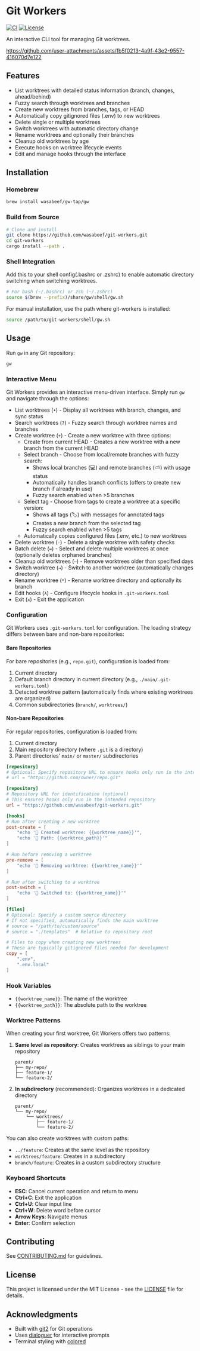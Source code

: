 # Git Workers

[![CI](https://github.com/wasabeef/git-workers/actions/workflows/ci.yml/badge.svg)](https://github.com/wasabeef/git-workers/actions/workflows/ci.yml)
[![License](https://img.shields.io/badge/license-MIT-blue.svg)](LICENSE)

An interactive CLI tool for managing Git worktrees.

https://github.com/user-attachments/assets/fb5f0213-4a9f-43e2-9557-416070d7e122

## Features

- List worktrees with detailed status information (branch, changes, ahead/behind)
- Fuzzy search through worktrees and branches
- Create new worktrees from branches, tags, or HEAD
- Automatically copy gitignored files (.env) to new worktrees
- Delete single or multiple worktrees
- Switch worktrees with automatic directory change
- Rename worktrees and optionally their branches
- Cleanup old worktrees by age
- Execute hooks on worktree lifecycle events
- Edit and manage hooks through the interface

## Installation

### Homebrew

```bash
brew install wasabeef/gw-tap/gw
```

### Build from Source

```bash
# Clone and install
git clone https://github.com/wasabeef/git-workers.git
cd git-workers
cargo install --path .
```

### Shell Integration

Add this to your shell config(.bashrc or .zshrc) to enable automatic directory switching when switching worktrees.

```bash
# For bash (~/.bashrc) or zsh (~/.zshrc)
source $(brew --prefix)/share/gw/shell/gw.sh
```

For manual installation, use the path where git-workers is installed:

```bash
source /path/to/git-workers/shell/gw.sh
```

## Usage

Run `gw` in any Git repository:

```bash
gw
```

### Interactive Menu

Git Workers provides an interactive menu-driven interface. Simply run `gw` and navigate through the options:

- List worktrees (`•`) - Display all worktrees with branch, changes, and sync status
- Search worktrees (`?`) - Fuzzy search through worktree names and branches
- Create worktree (`+`) - Create a new worktree with three options:
  - Create from current HEAD - Creates a new worktree with a new branch from the current HEAD
  - Select branch - Choose from local/remote branches with fuzzy search:
    - Shows local branches (💻) and remote branches (⛅️) with usage status
    - Automatically handles branch conflicts (offers to create new branch if already in use)
    - Fuzzy search enabled when >5 branches
  - Select tag - Choose from tags to create a worktree at a specific version:
    - Shows all tags (🏷️) with messages for annotated tags
    - Creates a new branch from the selected tag
    - Fuzzy search enabled when >5 tags
  - Automatically copies configured files (.env, etc.) to new worktrees
- Delete worktree (`-`) - Delete a single worktree with safety checks
- Batch delete (`=`) - Select and delete multiple worktrees at once (optionally deletes orphaned branches)
- Cleanup old worktrees (`~`) - Remove worktrees older than specified days
- Switch worktree (`→`) - Switch to another worktree (automatically changes directory)
- Rename worktree (`*`) - Rename worktree directory and optionally its branch
- Edit hooks (`λ`) - Configure lifecycle hooks in `.git-workers.toml`
- Exit (`x`) - Exit the application

### Configuration

Git Workers uses `.git-workers.toml` for configuration. The loading strategy differs between bare and non-bare repositories:

#### Bare Repositories

For bare repositories (e.g., `repo.git`), configuration is loaded from:

1. Current directory
2. Default branch directory in current directory (e.g., `./main/.git-workers.toml`)
3. Detected worktree pattern (automatically finds where existing worktrees are organized)
4. Common subdirectories (`branch/`, `worktrees/`)

#### Non-bare Repositories

For regular repositories, configuration is loaded from:

1. Current directory
2. Main repository directory (where `.git` is a directory)
3. Parent directories' `main/` or `master/` subdirectories

```toml
[repository]
# Optional: Specify repository URL to ensure hooks only run in the intended repository
# url = "https://github.com/owner/repo.git"

[repository]
# Repository URL for identification (optional)
# This ensures hooks only run in the intended repository
url = "https://github.com/wasabeef/git-workers.git"

[hooks]
# Run after creating a new worktree
post-create = [
    "echo '🤖 Created worktree: {{worktree_name}}'",
    "echo '🤖 Path: {{worktree_path}}'"
]

# Run before removing a worktree
pre-remove = [
    "echo '🤖 Removing worktree: {{worktree_name}}'"
]

# Run after switching to a worktree
post-switch = [
    "echo '🤖 Switched to: {{worktree_name}}'"
]

[files]
# Optional: Specify a custom source directory
# If not specified, automatically finds the main worktree
# source = "/path/to/custom/source"
# source = "./templates"  # Relative to repository root

# Files to copy when creating new worktrees
# These are typically gitignored files needed for development
copy = [
    ".env",
    ".env.local"
]
```

### Hook Variables

- `{{worktree_name}}`: The name of the worktree
- `{{worktree_path}}`: The absolute path to the worktree

### Worktree Patterns

When creating your first worktree, Git Workers offers two patterns:

1. **Same level as repository**: Creates worktrees as siblings to your main repository

   ```
   parent/
   ├── my-repo/
   ├── feature-1/
   └── feature-2/
   ```

2. **In subdirectory** (recommended): Organizes worktrees in a dedicated directory
   ```
   parent/
   └── my-repo/
       └── worktrees/
           ├── feature-1/
           └── feature-2/
   ```

You can also create worktrees with custom paths:

- `../feature`: Creates at the same level as the repository
- `worktrees/feature`: Creates in a subdirectory
- `branch/feature`: Creates in a custom subdirectory structure

### Keyboard Shortcuts

- **ESC**: Cancel current operation and return to menu
- **Ctrl+C**: Exit the application
- **Ctrl+U**: Clear input line
- **Ctrl+W**: Delete word before cursor
- **Arrow Keys**: Navigate menus
- **Enter**: Confirm selection

## Contributing

See [CONTRIBUTING.md](CONTRIBUTING.md) for guidelines.

## License

This project is licensed under the MIT License - see the [LICENSE](LICENSE) file for details.

## Acknowledgments

- Built with [git2](https://github.com/rust-lang/git2-rs) for Git operations
- Uses [dialoguer](https://github.com/console-rs/dialoguer) for interactive prompts
- Terminal styling with [colored](https://github.com/colored-rs/colored)

